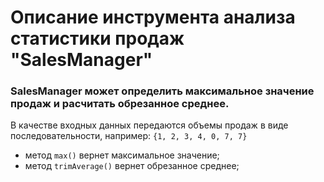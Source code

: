 # Описание инструмента анализа статистики продаж "SalesManager"

### SalesManager может определить максимальное значение продаж и расчитать обрезанное среднее.

В качестве входных данных передаются объемы продаж в виде последовательности, например: `{1, 2, 3, 4, 0, 7, 7}`

- метод `max()` вернет максимальное значение;
- метод `trimAverage()` вернет обрезанное среднее;